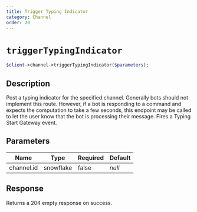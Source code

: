 ```yaml
---
title: Trigger Typing Indicator
category: Channel
order: 20
---
```


# `triggerTypingIndicator`

```php
$client->channel->triggerTypingIndicator($parameters);
```

## Description

Post a typing indicator for the specified channel. Generally bots should not implement this route. However, if a bot is responding to a command and expects the computation to take a few seconds, this endpoint may be called to let the user know that the bot is processing their message.  Fires a Typing Start Gateway event.

## Parameters


Name | Type | Required | Default
--- | --- | --- | ---
channel.id | snowflake | false | *null*

## Response

Returns a 204 empty response on success.

